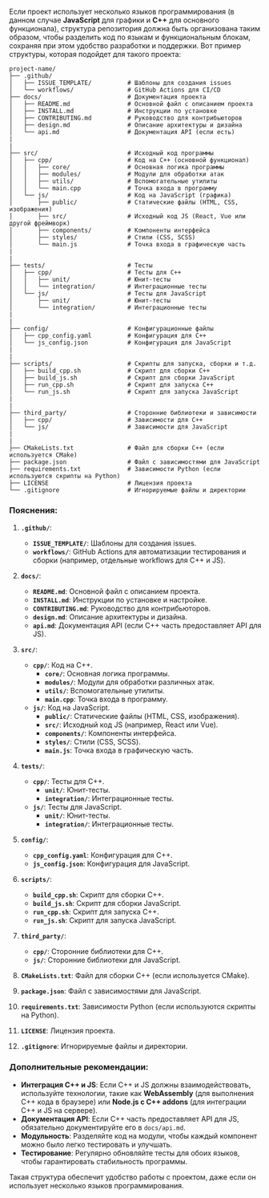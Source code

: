 Если проект использует несколько языков программирования (в данном случае **JavaScript** для графики и **C++** для основного функционала), структура репозитория должна быть организована таким образом, чтобы разделить код по языкам и функциональным блокам, сохраняя при этом удобство разработки и поддержки. Вот пример структуры, которая подойдет для такого проекта:

```
project-name/
├── .github/
│   ├── ISSUE_TEMPLATE/          # Шаблоны для создания issues
│   └── workflows/               # GitHub Actions для CI/CD
├── docs/                        # Документация проекта
│   ├── README.md                # Основной файл с описанием проекта
│   ├── INSTALL.md               # Инструкции по установке
│   ├── CONTRIBUTING.md          # Руководство для контрибьюторов
│   ├── design.md                # Описание архитектуры и дизайна
│   └── api.md                   # Документация API (если есть)
|
|
├── src/                         # Исходный код программы
│   ├── cpp/                     # Код на C++ (основной функционал)
│   │   ├── core/                # Основная логика программы
│   │   ├── modules/             # Модули для обработки атак
│   │   ├── utils/               # Вспомогательные утилиты
│   │   └── main.cpp             # Точка входа в программу
│   └── js/                      # Код на JavaScript (графика)
│       ├── public/              # Статические файлы (HTML, CSS, изображения)
│       ├── src/                 # Исходный код JS (React, Vue или другой фреймворк)
│       ├── components/          # Компоненты интерфейса
│       ├── styles/              # Стили (CSS, SCSS)
│       └── main.js              # Точка входа в графическую часть
|
|
├── tests/                       # Тесты
│   ├── cpp/                     # Тесты для C++
│   │   ├── unit/                # Юнит-тесты
│   │   └── integration/         # Интеграционные тесты
│   └── js/                      # Тесты для JavaScript
│       ├── unit/                # Юнит-тесты
│       └── integration/         # Интеграционные тесты
|
|
├── config/                      # Конфигурационные файлы
│   ├── cpp_config.yaml          # Конфигурация для C++
│   └── js_config.json           # Конфигурация для JavaScript
|
|
├── scripts/                     # Скрипты для запуска, сборки и т.д.
│   ├── build_cpp.sh             # Скрипт для сборки C++
│   ├── build_js.sh              # Скрипт для сборки JavaScript
│   ├── run_cpp.sh               # Скрипт для запуска C++
│   └── run_js.sh                # Скрипт для запуска JavaScript
|
|
├── third_party/                 # Сторонние библиотеки и зависимости
│   ├── cpp/                     # Зависимости для C++
│   └── js/                      # Зависимости для JavaScript
|
|
├── CMakeLists.txt               # Файл для сборки C++ (если используется CMake)
├── package.json                 # Файл с зависимостями для JavaScript
├── requirements.txt             # Зависимости Python (если используются скрипты на Python)
├── LICENSE                      # Лицензия проекта
└── .gitignore                   # Игнорируемые файлы и директории
```

### Пояснения:

1. **`.github/`**:

   - **`ISSUE_TEMPLATE/`**: Шаблоны для создания issues.
   - **`workflows/`**: GitHub Actions для автоматизации тестирования и сборки (например, отдельные workflows для C++ и JS).

2. **`docs/`**:

   - **`README.md`**: Основной файл с описанием проекта.
   - **`INSTALL.md`**: Инструкции по установке и настройке.
   - **`CONTRIBUTING.md`**: Руководство для контрибьюторов.
   - **`design.md`**: Описание архитектуры и дизайна.
   - **`api.md`**: Документация API (если C++ часть предоставляет API для JS).

3. **`src/`**:

   - **`cpp/`**: Код на C++.
     - **`core/`**: Основная логика программы.
     - **`modules/`**: Модули для обработки различных атак.
     - **`utils/`**: Вспомогательные утилиты.
     - **`main.cpp`**: Точка входа в программу.
   - **`js/`**: Код на JavaScript.
     - **`public/`**: Статические файлы (HTML, CSS, изображения).
     - **`src/`**: Исходный код JS (например, React или Vue).
     - **`components/`**: Компоненты интерфейса.
     - **`styles/`**: Стили (CSS, SCSS).
     - **`main.js`**: Точка входа в графическую часть.

4. **`tests/`**:

   - **`cpp/`**: Тесты для C++.
     - **`unit/`**: Юнит-тесты.
     - **`integration/`**: Интеграционные тесты.
   - **`js/`**: Тесты для JavaScript.
     - **`unit/`**: Юнит-тесты.
     - **`integration/`**: Интеграционные тесты.

5. **`config/`**:

   - **`cpp_config.yaml`**: Конфигурация для C++.
   - **`js_config.json`**: Конфигурация для JavaScript.

6. **`scripts/`**:

   - **`build_cpp.sh`**: Скрипт для сборки C++.
   - **`build_js.sh`**: Скрипт для сборки JavaScript.
   - **`run_cpp.sh`**: Скрипт для запуска C++.
   - **`run_js.sh`**: Скрипт для запуска JavaScript.

7. **`third_party/`**:

   - **`cpp/`**: Сторонние библиотеки для C++.
   - **`js/`**: Сторонние библиотеки для JavaScript.

8. **`CMakeLists.txt`**: Файл для сборки C++ (если используется CMake).

9. **`package.json`**: Файл с зависимостями для JavaScript.

10. **`requirements.txt`**: Зависимости Python (если используются скрипты на Python).

11. **`LICENSE`**: Лицензия проекта.

12. **`.gitignore`**: Игнорируемые файлы и директории.

### Дополнительные рекомендации:

- **Интеграция C++ и JS**: Если C++ и JS должны взаимодействовать, используйте технологии, такие как **WebAssembly** (для выполнения C++ кода в браузере) или **Node.js с C++ addons** (для интеграции C++ и JS на сервере).
- **Документация API**: Если C++ часть предоставляет API для JS, обязательно документируйте его в `docs/api.md`.
- **Модульность**: Разделяйте код на модули, чтобы каждый компонент можно было легко тестировать и улучшать.
- **Тестирование**: Регулярно обновляйте тесты для обоих языков, чтобы гарантировать стабильность программы.

Такая структура обеспечит удобство работы с проектом, даже если он использует несколько языков программирования.
